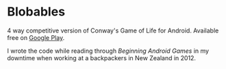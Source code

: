 # Blobables

4 way competitive version of Conway's Game of Life for Android. Available free on [Google Play](https://play.google.com/store/apps/details?id=com.supergreenowl.blobables).

I wrote the code while reading through *Beginning Android Games* in my downtime when working at a backpackers in New Zealand in 2012.